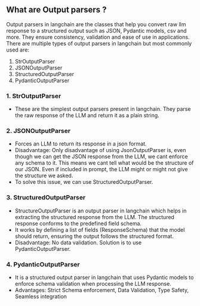 ## What are Output parsers ?

Output parsers in langchain are the classes that help you convert raw llm response to a structured output such as JSON, Pydantic models, csv and more. They ensure consistency, validation and ease of use in applications.
There are multiple types of output parsers in langchain but most commonly used are:
1. StrOutputParser
2. JSONOutputParser
3. StructuredOutputParser
4. PydanticOutputParser

### 1. StrOutputParser

* These are the simplest output parsers present in langchain. They parse the raw response of the LLM and return it as a plain string.

### 2. JSONOutputParser

* Forces an LLM to return its response in a json format.
* Disadvantage: Only disadvantage of using JsonOutputParser is, even though we can get the JSON response from the LLM, we cant enforce any schema to it. This means we cant tell what would be the structure of our JSON. Even if included in prompt, the LLM might or might not give the structure we asked.
* To solve this issue, we can use StructuredOutputParser.

### 3. StructuredOutputParser

* StructureOutputParser is an output parser in langchain which helps in extracting the structured response from the LLM. The structured response conforms to the predefined field schema.
* It works by defining a list of fields (ResponseSchema) that the model should return, ensuring the output follows the structured format.
* Disadvantage: No data validation. Solution is to use PydanticOutputParser.

### 4. PydanticOutputParser

* It is a structured output parser in langchain that uses Pydantic models to enforce schema validation when processing the LLM response.
* Advantages: Strict Schema enforcement, Data Validation, Type Safety, Seamless integration
  